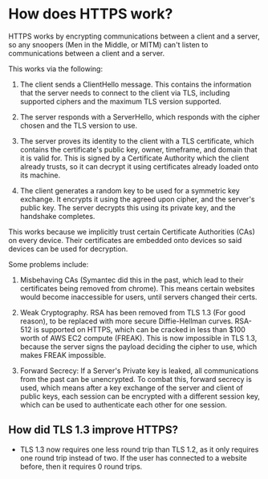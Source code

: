 # How does HTTPS work?

HTTPS works by encrypting communications between a client and a server, so any snoopers (Men in the Middle, or MITM) can't listen to communications between a client and a server.

This works via the following:

1. The client sends a ClientHello message. This contains the information that the server needs to connect to the client via TLS, including supported ciphers and the maximum TLS version supported.

2. The server responds with a ServerHello, which responds with the cipher chosen and the TLS version to use.

3. The server proves its identity to the client with a TLS certificate, which contains the certificate's public key, owner, timeframe, and domain that it is valid for. This is signed by a Certificate Authority which the client already trusts, so it can decrypt it using certificates already loaded onto its machine.

4. The client generates a random key to be used for a symmetric key exchange. It encrypts it using the agreed upon cipher, and the server's public key. The server decrypts this using its private key, and the handshake completes.

This works because we implicitly trust certain Certificate Authorities (CAs) on every device. Their certificates are embedded onto devices so said devices can be used for decryption.

Some problems include:

1. Misbehaving CAs (Symantec did this in the past, which lead to their certificates being removed from chrome). This means certain websites would become inaccessible for users, until servers changed their certs.

2. Weak Cryptography. RSA has been removed from TLS 1.3 (For good reason), to be replaced with more secure Diffie-Hellman curves. RSA-512 is supported on HTTPS, which can be cracked in less than $100 worth of AWS EC2 compute (FREAK). This is now impossible in TLS 1.3, because the server signs the payload deciding the cipher to use, which makes FREAK impossible.

3. Forward Secrecy: If a Server's Private key is leaked, all communications from the past can be unencrypted. To combat this, forward secrecy is used, which means after a key exchange of the server and client of public keys, each session can be encrypted with a different session key, which can be used to authenticate each other for one session.

## How did TLS 1.3 improve HTTPS?

- TLS 1.3 now requires one less round trip than TLS 1.2, as it only requires one round trip instead of two. If the user has connected to a website before, then it requires 0 round trips.
